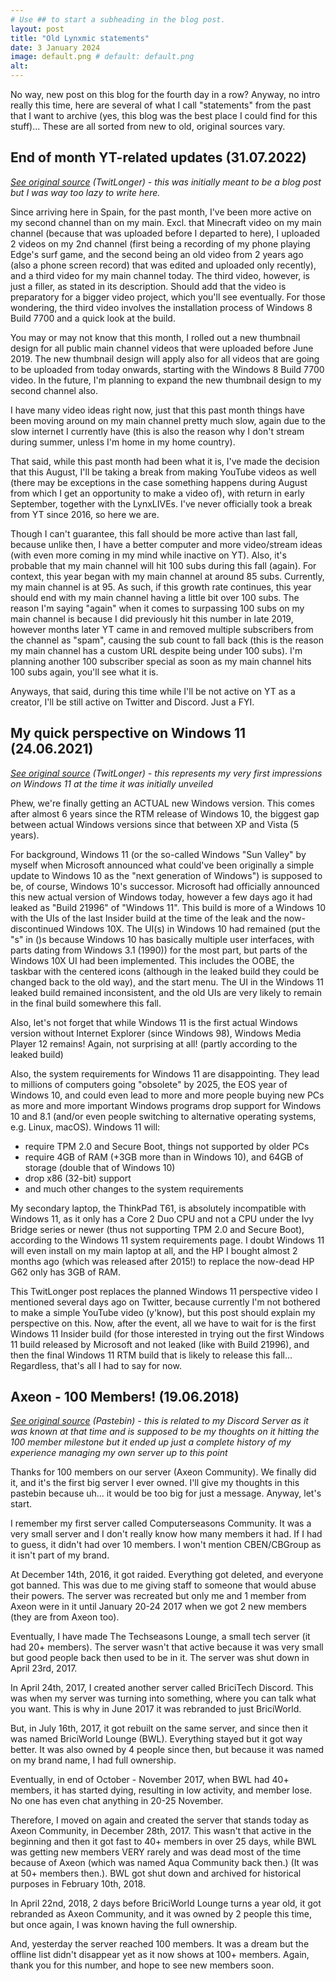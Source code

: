 ```yaml
---
# Use ## to start a subheading in the blog post.
layout: post
title: "Old Lynxmic statements"
date: 3 January 2024
image: default.png # default: default.png
alt:
---
```

No way, new post on this blog for the fourth day in a row? Anyway, no intro really this time, here are several of what I call "statements" from the past that I want to archive (yes, this blog was the best place I could find for this stuff)... These are all sorted from new to old, original sources vary.

## End of month YT-related updates (31.07.2022)
*[See original source][1] (TwitLonger) - this was initially meant to be a blog post but I was way too lazy to write here.*

Since arriving here in Spain, for the past month, I've been more active on my second channel than on my main. Excl. that Minecraft video on my main channel (because that was uploaded before I departed to here), I uploaded 2 videos on my 2nd channel (first being a recording of my phone playing Edge's surf game, and the second being an old video from 2 years ago (also a phone screen record) that was edited and uploaded only recently), and a third video for my main channel today. The third video, however, is just a filler, as stated in its description. Should add that the video is preparatory for a bigger video project, which you'll see eventually. For those wondering, the third video involves the installation process of Windows 8 Build 7700 and a quick look at the build.

You may or may not know that this month, I rolled out a new thumbnail design for all public main channel videos that were uploaded before June 2019. The new thumbnail design will apply also for all videos that are going to be uploaded from today onwards, starting with the Windows 8 Build 7700 video. In the future, I'm planning to expand the new thumbnail design to my second channel also.

I have many video ideas right now, just that this past month things have been moving around on my main channel pretty much slow, again due to the slow internet I currently have (this is also the reason why I don't stream during summer, unless I'm home in my home country).

That said, while this past month had been what it is, I've made the decision that this August, I'll be taking a break from making YouTube videos as well (there may be exceptions in the case something happens during August from which I get an opportunity to make a video of), with return in early September, together with the LynxLIVEs. I've never officially took a break from YT since 2016, so here we are.

Though I can't guarantee, this fall should be more active than last fall, because unlike then, I have a better computer and more video/stream ideas (with even more coming in my mind while inactive on YT). Also, it's probable that my main channel will hit 100 subs during this fall (again). For context, this year began with my main channel at around 85 subs. Currently, my main channel is at 95. As such, if this growth rate continues, this year should end with my main channel having a little bit over 100 subs. The reason I'm saying "again" when it comes to surpassing 100 subs on my main channel is because I did previously hit this number in late 2019, however months later YT came in and removed multiple subscribers from the channel as "spam", causing the sub count to fall back (this is the reason my main channel has a custom URL despite being under 100 subs). I'm planning another 100 subscriber special as soon as my main channel hits 100 subs again, you'll see what it is.

Anyways, that said, during this time while I'll be not active on YT as a creator, I'll be still active on Twitter and Discord. Just a FYI.

## My quick perspective on Windows 11 (24.06.2021)
*[See original source][2] (TwitLonger) - this represents my very first impressions on Windows 11 at the time it was initially unveiled*

Phew, we're finally getting an ACTUAL new Windows version. This comes after almost 6 years since the RTM release of Windows 10, the biggest gap between actual Windows versions since that between XP and Vista (5 years).

For background, Windows 11 (or the so-called Windows "Sun Valley" by myself when Microsoft announced what could've been originally a simple update to Windows 10 as the "next generation of Windows") is supposed to be, of course, Windows 10's successor. Microsoft had officially announced this new actual version of Windows today, however a few days ago it had leaked as "Build 21996" of "Windows 11". This build is more of a Windows 10 with the UIs of the last Insider build at the time of the leak and the now-discontinued Windows 10X. The UI(s) in Windows 10 had remained (put the "s" in ()s because Windows 10 has basically multiple user interfaces, with parts dating from Windows 3.1 (1990)) for the most part, but parts of the Windows 10X UI had been implemented. This includes the OOBE, the taskbar with the centered icons (although in the leaked build they could be changed back to the old way), and the start menu. The UI in the Windows 11 leaked build remained inconsistent, and the old UIs are very likely to remain in the final build somewhere this fall.

Also, let's not forget that while Windows 11 is the first actual Windows version without Internet Explorer (since Windows 98), Windows Media Player 12 remains! Again, not surprising at all! (partly according to the leaked build)

Also, the system requirements for Windows 11 are disappointing. They lead to millions of computers going "obsolete" by 2025, the EOS year of Windows 10, and could even lead to more and more people buying new PCs as more and more important Windows programs drop support for Windows 10 and 8.1 (and/or even people switching to alternative operating systems, e.g. Linux, macOS). Windows 11 will:

- require TPM 2.0 and Secure Boot, things not supported by older PCs
- require 4GB of RAM (+3GB more than in Windows 10), and 64GB of storage (double that of Windows 10)
- drop x86 (32-bit) support
- and much other changes to the system requirements

My secondary laptop, the ThinkPad T61, is absolutely incompatible with Windows 11, as it only has a Core 2 Duo CPU and not a CPU under the Ivy Bridge series or newer (thus not supporting TPM 2.0 and Secure Boot), according to the Windows 11 system requirements page. I doubt Windows 11 will even install on my main laptop at all, and the HP I bought almost 2 months ago (which was released after 2015!) to replace the now-dead HP G62 only has 3GB of RAM.

This TwitLonger post replaces the planned Windows 11 perspective video I mentioned several days ago on Twitter, because currently I'm not bothered to make a simple YouTube video (y'know), but this post should explain my perspective on this. Now, after the event, all we have to wait for is the first Windows 11 Insider build (for those interested in trying out the first Windows 11 build released by Microsoft and not leaked (like with Build 21996), and then the final Windows 11 RTM build that is likely to release this fall... Regardless, that's all I had to say for now.

## Axeon - 100 Members! (19.06.2018)
*[See original source][3] (Pastebin) - this is related to my Discord Server as it was known at that time and is supposed to be my thoughts on it hitting the 100 member milestone but it ended up just a complete history of my experience managing my own server up to this point*

Thanks for 100 members on our server (Axeon Community). We finally did it, and it's the first big server I ever owned. I'll give my thoughts in this pastebin because uh... it would be too big for just a message. Anyway, let's start.

I remember my first server called Computerseasons Community. It was a very small server and I don't really know how many members it had. If I had to guess, it didn't had over 10 members. I won't mention CBEN/CBGroup as it isn't part of my brand.

At December 14th, 2016, it got raided. Everything got deleted, and everyone got banned. This was due to me giving staff to someone that would abuse their powers. The server was recreated but only me and 1 member from Axeon were in it until January 20-24 2017 when we got 2 new members (they are from Axeon too).

Eventually, I have made The Techseasons Lounge, a small tech server (it had 20+ members). The server wasn't that active because it was very small but good people back then used to be in it. The server was shut down in April 23rd, 2017.

In April 24th, 2017, I created another server called BriciTech Discord. This was when my server was turning into something, where you can talk what you want. This is why in June 2017 it was rebranded to just BriciWorld.

But, in July 16th, 2017, it got rebuilt on the same server, and since then it was named BriciWorld Lounge (BWL). Everything stayed but it got way better. It was also owned by 4 people since then, but because it was named on my brand name, I had full ownership.

Eventually, in end of October - November 2017, when BWL had 40+ members, it has started dying, resulting in low activity, and member lose. No one has even chat anything in 20-25 November.

Therefore, I moved on again and created the server that stands today as Axeon Community, in December 28th, 2017. This wasn't that active in the beginning and then it got fast to 40+ members in over 25 days, while BWL was getting new members VERY rarely and was dead most of the time because of Axeon (which was named Aqua Community back then.) (It was at 50+ members then.). BWL got shut down and archived for historical purposes in February 10th, 2018.

In April 22nd, 2018, 2 days before BriciWorld Lounge turns a year old, it got rebranded as Axeon Community, and it was owned by 2 people this time, but once again, I was known having the full ownership.

And, yesterday the server reached 100 members. It was a dream but the offline list didn't disappear yet as it now shows at 100+ members. Again, thank you for this number, and hope to see new members soon.

[1]: https://www.twitlonger.com/show/n_1ss3jv2
[2]: https://www.twitlonger.com/show/n_1sro3ju
[3]: https://pastebin.com/MnKtdLwL